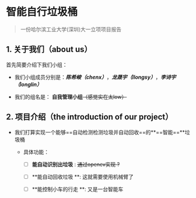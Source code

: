 # 智能自行垃圾桶



> 一份哈尔滨工业大学(深圳)大一立项项目报告



## 1. 关于我们（about us）

首先简要介绍下我们小组：

- 我们小组成员分别是：***陈希峻（chenx）***，***龙晟宇（llongsy）***，***李诗宇（longlin）***

- 我们的组名是： **自我管理小组**~~（感觉实在太low）~~



## 2. 项目介绍（the introduction of our project）

- 我们打算实现一个能够==自动检测检测垃圾并自动回收==的**==智能==**垃圾桶

  - 具体功能：

    - [ ] **能自动识别出垃圾** : ~~通过opencv实现 ?~~
    - [ ] **能自动回收垃圾 **: 这就需要使用机械臂了
    - [ ] **能控制小车的行走  **: 又是一台智能车

    

